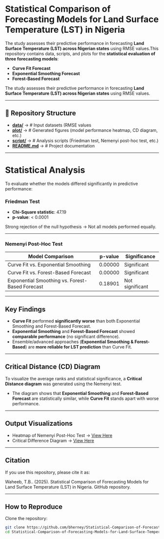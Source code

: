 # Statistical Comparison of Forecasting Models for Land Surface Temperature (LST) in Nigeria

The study assesses their predictive performance in forecasting **Land Surface Temperature (LST) across Nigerian states** using RMSE values.This repository contains data, scripts, and plots for the **statistical evaluation of three forecasting models**:

- **Curve Fit Forecast**
- **Exponential Smoothing Forecast**
- **Forest-Based Forecast**

The study assesses their predictive performance in forecasting **Land Surface Temperature (LST) across Nigerian states** using RMSE values.

---

## 📂 Repository Structure

- [**data/**](/data/) → # Input datasets (RMSE values
- [**plot/**](datafile/) → # Generated figures (model performance heatmap, CD diagram, etc.) 
- [**script/**](script/) → # Analysis scripts (Friedman test, Nemenyi post-hoc test, etc.)  
- [**README.md**](README.md) → # Project documentation

---

# Statistical Analysis

To evaluate whether the models differed significantly in predictive performance:

### Friedman Test
- **Chi-Square statistic**: 47.19  
- **p-value**: < 0.0001  

Strong rejection of the null hypothesis → Not all models performed equally.

---

### Nemenyi Post-Hoc Test

| Model Comparison | p-value   | Significance |
|------------------|-----------|--------------|
| Curve Fit vs. Exponential Smoothing | 0.00000 | Significant |
| Curve Fit vs. Forest-Based Forecast | 0.00000 | Significant |
| Exponential Smoothing vs. Forest-Based Forecast | 0.18901 | Not significant |

---

## Key Findings

- **Curve Fit** performed **significantly worse** than both Exponential Smoothing and Forest-Based Forecast.  
- **Exponential Smoothing** and **Forest-Based Forecast** showed **comparable performance** (no significant difference).  
- Ensemble/advanced approaches (**Exponential Smoothing & Forest-Based**) are **more reliable for LST prediction** than Curve Fit.  

---

## Critical Distance (CD) Diagram

To visualize the average ranks and statistical significance, a **Critical Distance diagram** was generated using the Nemenyi test.  
- The diagram shows that **Exponential Smoothing** and **Forest-Based Forecast** are statistically similar, while **Curve Fit** stands apart with worse performance.

---

## Output Visualizations
- Heatmap of Nemenyi Post-Hoc Test → [View Here](plots/heatmap.png)
- Critical Difference Diagram → [View Here](plots/Critical_Difference_Diagram.png)

---

## Citation

If you use this repository, please cite it as:

Waheeb, T.B.. (2025). Statistical Comparison of Forecasting Models for Land Surface Temperature (LST) in Nigeria. GitHub repository. 

---

## How to Reproduce

Clone the repository:
   ```bash
   git clone https://github.com/bherney/Statistical-Comparison-of-Forecasting-Models-for-Land-Surface-Temperature.git
   cd Statistical-Comparison-of-Forecasting-Models-for-Land-Surface-Temperature


